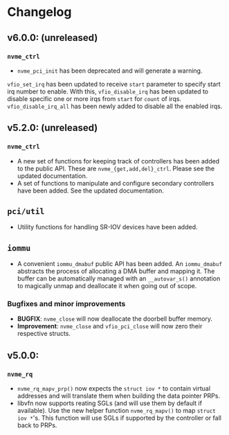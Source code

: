 # Changelog

## v6.0.0: (unreleased)

### ``nvme_ctrl``

* ``nvme_pci_init`` has been deprecated and will generate a warning.

``vfio_set_irq`` has been updated to receive ``start`` parameter to specify
start irq number to enable.  With this, ``vfio_disable_irq`` has been updated
to disable specific one or more irqs from ``start`` for ``count`` of irqs.
``vfio_disable_irq_all`` has been newly added to disable all the enabled irqs.

## v5.2.0: (unreleased)

### ``nvme_ctrl``

* A new set of functions for keeping track of controllers has been added to the
  public API. These are ``nvme_{get,add,del}_ctrl``. Please see the updated
  documentation.
* A set of functions to manipulate and configure secondary controllers have been
  added. See the updated documentation.

## ``pci/util``

* Utility functions for handling SR-IOV devices have been added.

## ``iommu``

* A convenient ``iommu_dmabuf`` public API has been added. An ``iommu_dmabuf``
  abstracts the process of allocating a DMA buffer and mapping it. The buffer
  can be automatically managed with an ``__autovar_s()`` annotation to magically
  unmap and deallocate it when going out of scope.

### Bugfixes and minor improvements

* **BUGFIX**: ``nvme_close`` will now deallocate the doorbell buffer memory.
* **Improvement**: ``nvme_close`` and ``vfio_pci_close`` will now zero their
  respective structs.

## v5.0.0:

### ``nvme_rq``

* ``nvme_rq_mapv_prp()`` now expects the ``struct iov *`` to contain virtual
  addresses and will translate them when building the data pointer PRPs.
* libvfn now supports reating SGLs (and will use them by default if available).
  Use the new helper function ``nvme_rq_mapv()`` to map ``struct iov *``'s. This
  function will use SGLs if supported by the controller or fall back to PRPs.
